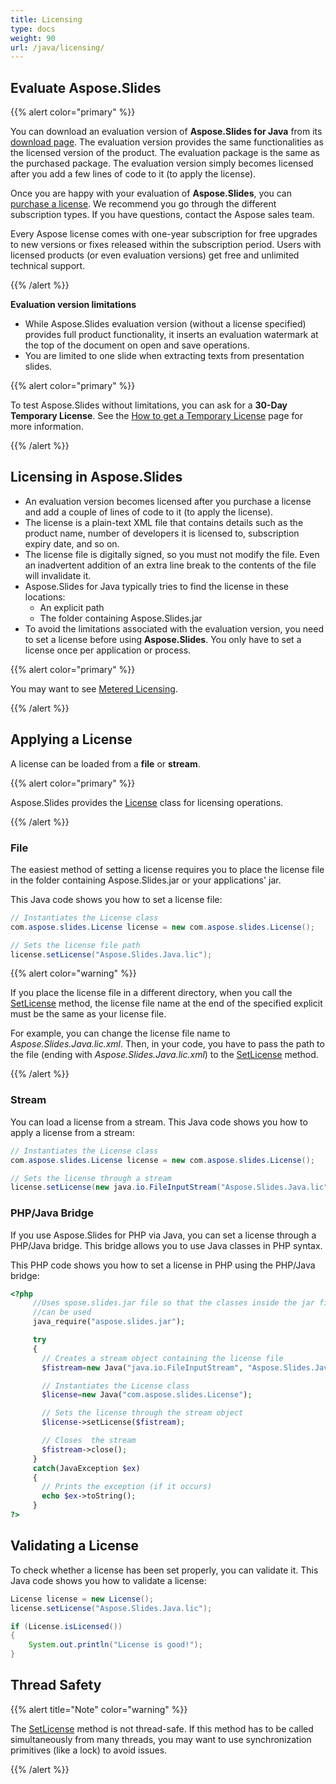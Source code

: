 ```yaml
---
title: Licensing
type: docs
weight: 90
url: /java/licensing/
---
```


## **Evaluate Aspose.Slides**

{{% alert color="primary" %}} 

You can download an evaluation version of **Aspose.Slides for Java** from its [download page](https://repository.aspose.com/repo/com/aspose/aspose-slides/). The evaluation version provides the same functionalities as the licensed version of the product. The evaluation package is the same as the purchased package. The evaluation version simply becomes licensed after you add a few lines of code to it (to apply the license).

Once you are happy with your evaluation of **Aspose.Slides**, you can [purchase a license](https://purchase.aspose.com/buy). We recommend you go through the different subscription types. If you have questions, contact the Aspose sales team.

Every Aspose license comes with one-year subscription for free upgrades to new versions or fixes released within the subscription period. Users with licensed products (or even evaluation versions) get free and unlimited technical support.

{{% /alert %}} 

**Evaluation version limitations**

* While Aspose.Slides evaluation version (without a license specified) provides full product functionality, it inserts an evaluation watermark at the top of the document on open and save operations. 
* You are limited to one slide when extracting texts from presentation slides.

{{% alert color="primary" %}} 

To test Aspose.Slides without limitations, you can ask for a **30-Day Temporary License**. See the [How to get a Temporary License](https://purchase.aspose.com/temporary-license) page for more information.

{{% /alert %}}

## **Licensing in Aspose.Slides**

* An evaluation version becomes licensed after you purchase a license and add a couple of lines of code to it (to apply the license).
* The license is a plain-text XML file that contains details such as the product name, number of developers it is licensed to, subscription expiry date, and so on. 
* The license file is digitally signed, so you must not modify the file. Even an inadvertent addition of an extra line break to the contents of the file will invalidate it.
* Aspose.Slides for Java typically tries to find the license in these locations:
  * An explicit path
  * The folder containing Aspose.Slides.jar
* To avoid the limitations associated with the evaluation version, you need to set a license before using **Aspose.Slides**. You only have to set a license once per application or process.

{{% alert color="primary" %}} 

You may want to see [Metered Licensing](/slides/java/metered-licensing/).

{{% /alert %}} 


## **Applying a License**

A license can be loaded from a **file** or **stream**.

{{% alert color="primary" %}}

Aspose.Slides provides the [License](https://reference.aspose.com/slides/java/com.aspose.slides/License) class for licensing operations.

{{% /alert %}} 

### **File**

The easiest method of setting a license requires you to place the license file in the folder containing Aspose.Slides.jar or your applications' jar.

This Java code shows you how to set a license file:

``` java
// Instantiates the License class
com.aspose.slides.License license = new com.aspose.slides.License();

// Sets the license file path
license.setLicense("Aspose.Slides.Java.lic");
```

{{% alert color="warning" %}} 

If you place the license file in a different directory, when you call the [SetLicense](https://reference.aspose.com/slides/java/com.aspose.slides/License#setLicense-java.lang.String-) method, the license file name at the end of the specified explicit must be the same as your license file.

For example, you can change the license file name to *Aspose.Slides.Java.lic.xml*. Then, in your code, you have to pass the path to the file (ending with *Aspose.Slides.Java.lic.xml*) to the [SetLicense](https://reference.aspose.com/slides/java/com.aspose.slides/License#setLicense-java.lang.String-) method.

{{% /alert %}}

### **Stream**

You can load a license from a stream. This Java code shows you how to apply a license from a stream:

``` java
// Instantiates the License class
com.aspose.slides.License license = new com.aspose.slides.License();

// Sets the license through a stream
license.setLicense(new java.io.FileInputStream("Aspose.Slides.Java.lic"));
```

### **PHP/Java Bridge**

If you use Aspose.Slides for PHP via Java, you can set a license through a PHP/Java bridge. This bridge allows you to use Java classes in PHP syntax.

This PHP code shows you how to set a license in PHP using the PHP/Java bridge:

```php
<?php
	 //Uses spose.slides.jar file so that the classes inside the jar file
	 //can be used
	 java_require("aspose.slides.jar");

	 try
	 {
	   // Creates a stream object containing the license file
	   $fistream=new Java("java.io.FileInputStream", "Aspose.Slides.Java.lic");

	   // Instantiates the License class
	   $license=new Java("com.aspose.slides.License");

	   // Sets the license through the stream object
	   $license->setLicense($fistream);

	   // Closes  the stream
	   $fistream->close();
	 }
	 catch(JavaException $ex)
	 {
	   // Prints the exception (if it occurs)
	   echo $ex->toString();
	 }
?>
```

## **Validating a License**

To check whether a license has been set properly, you can validate it. This Java code shows you how to validate a license:

```java
License license = new License();
license.setLicense("Aspose.Slides.Java.lic");

if (License.isLicensed()) 
{
    System.out.println("License is good!");
}
```

## **Thread Safety**

{{% alert title="Note" color="warning" %}} 

The [SetLicense](https://reference.aspose.com/slides/java/com.aspose.slides/License#setLicense-java.io.InputStream-) method is not thread-safe. If this method has to be called simultaneously from many threads, you may want to use synchronization primitives (like a lock) to avoid issues. 

{{% /alert %}}
